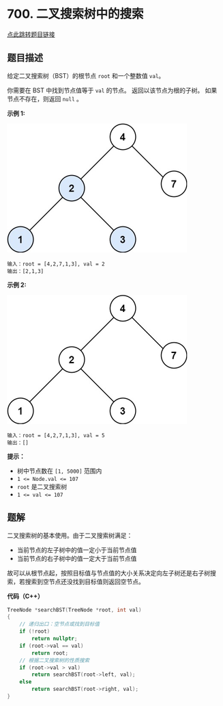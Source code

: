 # 700. 二叉搜索树中的搜索

[点此跳转题目链接](https://leetcode.cn/problems/search-in-a-binary-search-tree/description/)

## 题目描述

给定二叉搜索树（BST）的根节点 `root` 和一个整数值 `val`。

你需要在 BST 中找到节点值等于 `val` 的节点。 返回以该节点为根的子树。 如果节点不存在，则返回 `null` 。

 

**示例 1:**

![img](./tree1.jpg)

```
输入：root = [4,2,7,1,3], val = 2
输出：[2,1,3]
```

**示例 2:**

![img](./tree2.jpg)

```
输入：root = [4,2,7,1,3], val = 5
输出：[]
```

 

**提示：**

- 树中节点数在 `[1, 5000]` 范围内
- `1 <= Node.val <= 107`
- `root` 是二叉搜索树
- `1 <= val <= 107`



## 题解

二叉搜索树的基本使用。由于二叉搜索树满足：

- 当前节点的左子树中的值一定小于当前节点值
- 当前节点的右子树中的值一定大于当前节点值

故可以从根节点起，按照目标值与节点值的大小关系决定向左子树还是右子树搜索，若搜索到空节点还没找到目标值则返回空节点。

**代码（C++）**

```cpp
TreeNode *searchBST(TreeNode *root, int val)
{
    // 递归出口：空节点或找到目标值
    if (!root)
        return nullptr;
    if (root->val == val)   
        return root;
    // 根据二叉搜索树的性质搜索
    if (root->val > val)
        return searchBST(root->left, val);
    else
        return searchBST(root->right, val);
}
```


